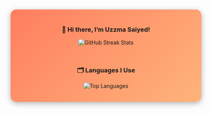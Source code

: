 <!-- Centered Container with GitHub Stats -->
<div align="center" style="padding: 20px; background: linear-gradient(135deg, #ff7e5f, #feb47b); border-radius: 15px; box-shadow: 0px 4px 15px rgba(0, 0, 0, 0.3); margin: 20px 0;">

  ### 👋 Hi there, I’m Uzzma Saiyed!

  ![GitHub Streak Stats](https://streak-stats.demolab.com/?user=UzzmaSaiyed&count_private=true&theme=highcontrast&border_radius=10)

  <br>
  
  ### 🗂️ Languages I Use

  ![Top Languages](https://github-readme-stats.vercel.app/api/top-langs/?username=UzzmaSaiyed&layout=compact&theme=highcontrast&border_radius=10&hide_progress=true&langs_count=15&hide=cmake,Blade,Ruby,Kotlin,Objective-c)

</div>

